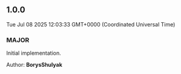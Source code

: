 
## 1.0.0
Tue Jul 08 2025 12:03:33 GMT+0000 (Coordinated Universal Time)

### MAJOR

Initial implementation.

Author: **BorysShulyak**<br/>

  